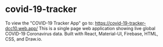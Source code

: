 # covid-19-tracker

To view the "COVID-19 Tracker App" go to: https://covid-19-tracker-dcc10.web.app/
This is a single page web application showing live global COVID-19 Coronavirus data.
Built with React, Material-UI, Firebase, HTML, CSS, and Draw.io.